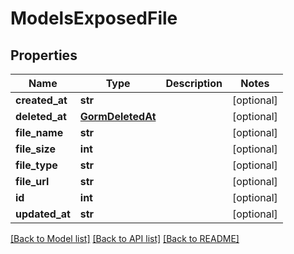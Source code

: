 # ModelsExposedFile


## Properties
Name | Type | Description | Notes
------------ | ------------- | ------------- | -------------
**created_at** | **str** |  | [optional] 
**deleted_at** | [**GormDeletedAt**](GormDeletedAt.md) |  | [optional] 
**file_name** | **str** |  | [optional] 
**file_size** | **int** |  | [optional] 
**file_type** | **str** |  | [optional] 
**file_url** | **str** |  | [optional] 
**id** | **int** |  | [optional] 
**updated_at** | **str** |  | [optional] 

[[Back to Model list]](../README.md#documentation-for-models) [[Back to API list]](../README.md#documentation-for-api-endpoints) [[Back to README]](../README.md)


